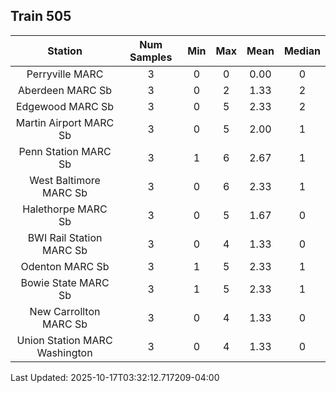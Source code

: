 ## Train 505

| Station | Num Samples | Min | Max | Mean | Median |
| :-----: | :---------: | :-: | :-: | :--: | :----: |
| Perryville MARC | 3 | 0 | 0 | 0.00 | 0 |
| Aberdeen MARC Sb | 3 | 0 | 2 | 1.33 | 2 |
| Edgewood MARC Sb | 3 | 0 | 5 | 2.33 | 2 |
| Martin Airport MARC Sb | 3 | 0 | 5 | 2.00 | 1 |
| Penn Station MARC Sb | 3 | 1 | 6 | 2.67 | 1 |
| West Baltimore MARC Sb | 3 | 0 | 6 | 2.33 | 1 |
| Halethorpe MARC Sb | 3 | 0 | 5 | 1.67 | 0 |
| BWI Rail Station MARC Sb | 3 | 0 | 4 | 1.33 | 0 |
| Odenton MARC Sb | 3 | 1 | 5 | 2.33 | 1 |
| Bowie State MARC Sb | 3 | 1 | 5 | 2.33 | 1 |
| New Carrollton MARC Sb | 3 | 0 | 4 | 1.33 | 0 |
| Union Station MARC Washington | 3 | 0 | 4 | 1.33 | 0 |


Last Updated: 2025-10-17T03:32:12.717209-04:00